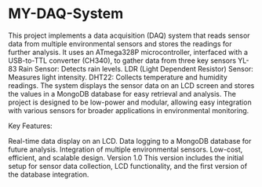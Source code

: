 # MY-DAQ-System
This project implements a data acquisition (DAQ) system that reads sensor data from multiple environmental sensors and stores the readings for further analysis. It uses an ATmega328P microcontroller, interfaced with a USB-to-TTL converter (CH340), to gather data from three key sensors
  YL-83 Rain Sensor: Detects rain levels.
  LDR (Light Dependent Resistor) Sensor: Measures light intensity.
  DHT22: Collects temperature and humidity readings.
The system displays the sensor data on an LCD screen and stores the values in a MongoDB database for easy retrieval and analysis. The project is designed to be low-power and modular, allowing easy integration with various sensors for broader applications in environmental monitoring.

Key Features:

Real-time data display on an LCD.
Data logging to a MongoDB database for future analysis.
Integration of multiple environmental sensors.
Low-cost, efficient, and scalable design.
Version 1.0 This version includes the initial setup for sensor data collection, LCD functionality, and the first version of the database integration.
